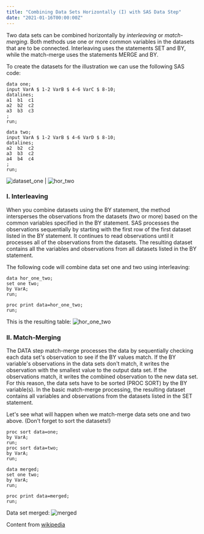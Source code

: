 ```yaml
---
title: "Combining Data Sets Horizontally (I) with SAS Data Step"
date: "2021-01-16T00:00:00Z"
---
```


Two data sets can be combined horizontally by _interleaving_ or _match-merging_. Both methods use one or more common variables in the datasets that are to be connected. Interleaving uses the statements SET and BY, while the match-merge uses the statements MERGE and BY. 

To create the datasets for the illustration we can use the following SAS code: 
```SAS
data one;
input VarA $ 1-2 VarB $ 4-6 VarC $ 8-10;
datalines;
a1  b1  c1
a2  b2  c2
a3  b3  c3
;
run;

data two;
input VarA $ 1-2 VarB $ 4-6 VarD $ 8-10;
datalines;
a2  b2  c2
a3  b3  c2
a4  b4  c4
;
run;
```
![dataset_one](/image/dataset_one.png)     |    ![hor_two](/image/hor_two.png)

### I. Interleaving

When you combine datasets using the BY statement, the method intersperses the observations from the datasets (two or more) based on the common variables specified in the BY statement. SAS processes the observations sequentially by starting with the first row of the first dataset listed in the BY statement. It continues to read observations until it processes all of the observations from the datasets. The resulting dataset contains all the variables and observations from all datasets listed in the BY statement.

The following code will combine data set one and two using interleaving: 

```SAS
data hor_one_two;
set one two;
by VarA;
run;

proc print data=hor_one_two;
run;
```

This is the resulting table:
![hor_one_two](/image/hor_one_two.png)

### II. Match-Merging

The DATA step match-merge processes the data by sequentially checking each data set's observation to see if the BY values match. If the BY variable's observations in the data sets don't match, it writes the observation with the smallest value to the output data set. If the observations match, it writes the combined observation to the new data set. For this reason, the data sets have to be sorted (PROC SORT) by the BY variable(s). In the basic match-merge processing, the resulting dataset contains all variables and observations from the datasets listed in the SET statement.  

Let's see what will happen when we match-merge data sets one and two above. (Don't forget to sort the datasets!)

```SAS
proc sort data=one;
by VarA;
run;
proc sort data=two;
by VarA;
run;

data merged;
set one two;
by VarA;
run;

proc print data=merged;
run;
```

Data set merged:
![merged](/image/merged_one_two.png)

Content from [wikipedia](https://en.wikipedia.org/wiki/Triangle)
